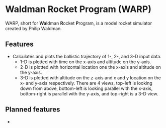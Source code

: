 # Waldman Rocket Program (WARP)
WARP, short for **Wa**ldman **R**ocket **P**rogram, is a model rocket simulator created by Philip Waldman.

## Features
* Calculates and plots the ballistic trajectory of 1-, 2-, and 3-D input data.
    * 1-D is plotted with time on the x-axis and altitude on the y-axis.
    * 2-D is plotted with horizontal location one the x-axis and altitude on the y-axis.
    * 3-D is plotted with altitude on the z-axis and x and y location on the x- and y-axis respectively. There are 4 views, top-left is looking down from above, bottom-left is looking parallel with the x-axis, bottom-right is parallel with the y-axis, and top-right is a 3-D view.
    

## Planned features
* 

